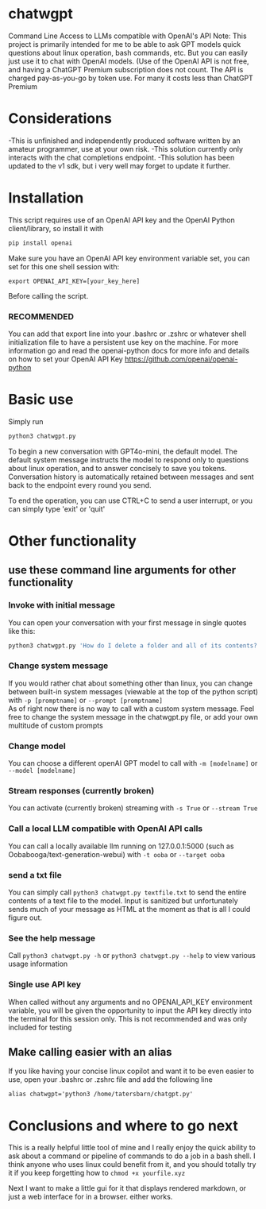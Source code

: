 # chatwgpt
Command Line Access to LLMs compatible with OpenAI's API
Note: This project is primarily intended for me to be able to ask GPT models quick questions about linux operation, bash commands, etc. But you can easily just use it to chat with OpenAI models. (Use of the OpenAI API is not free, and having a ChatGPT Premium subscription does not count. The API is charged pay-as-you-go by token use. For many it costs less than ChatGPT Premium

# Considerations
-This is unfinished and independently produced software written by an amateur programmer, use at your own risk.
-This solution currently only interacts with the chat completions endpoint.
-This solution has been updated to the v1 sdk, but i very well may forget to update it further.

# Installation
This script requires use of an OpenAI API key and the OpenAI Python client/library, so install it with
```bash
pip install openai
```
Make sure you have an OpenAI API key environment variable set, you can set for this one shell session with:
```
export OPENAI_API_KEY=[your_key_here]
```
Before calling the script.

### RECOMMENDED
You can add that export line into your .bashrc or .zshrc or whatever shell initialization file to have a persistent use key on the machine.
For more information go and read the openai-python docs for more info and details on how to set your OpenAI API Key https://github.com/openai/openai-python
# Basic use
Simply run
```bash
python3 chatwgpt.py
```
To begin a new conversation with GPT4o-mini, the default model. The default system message instructs the model to respond only to questions about linux operation, and to answer concisely to save you tokens. Conversation history is automatically retained between messages and sent back to the endpoint every round you send.

To end the operation, you can use CTRL+C to send a user interrupt, or you can simply type 'exit' or 'quit'

# Other functionality
## use these command line arguments for other functionality
### Invoke with initial message
You can open your conversation with your first message in single quotes like this:
```bash
python3 chatwgpt.py 'How do I delete a folder and all of its contents?'
```
### Change system message
If you would rather chat about something other than linux, you can change between built-in system messages (viewable at the top of the python script) with ```-p [promptname]``` or ```--prompt [promptname]```   
As of right now there is no way to call with a custom system message. Feel free to change the system message in the chatwgpt.py file, or add your own multitude of custom prompts
### Change model
You can choose a different openAI GPT model to call with ```-m [modelname]``` or ```--model [modelname]```
### Stream responses (currently broken)
You can activate (currently broken) streaming with ```-s True``` or ```--stream True```
### Call a local LLM compatible with OpenAI API calls
You can call a locally available llm running on 127.0.0.1:5000 (such as Oobabooga/text-generation-webui) with ```-t ooba``` or ```--target ooba```
### send a txt file
You can simply call ```python3 chatwgpt.py textfile.txt``` to send the entire contents of a text file to the model. Input is sanitized but unfortunately sends much of your message as HTML at the moment as that is all I could figure out. 
### See the help message
Call ```python3 chatwgpt.py -h``` or ```python3 chatwgpt.py --help``` to view various usage information
### Single use API key
When called without any arguments and no OPENAI_API_KEY environment variable, you will be given the opportunity to input the API key directly into the terminal for this session only. This is not recommended and was only included for testing

## Make calling easier with an alias
If you like having your concise linux copilot and want it to be even easier to use, open your .bashrc or .zshrc file and add the following line
```
alias chatwgpt='python3 /home/tatersbarn/chatgpt.py'
```

# Conclusions and where to go next
This is a really helpful little tool of mine and I really enjoy the quick ability to ask about a command or pipeline of commands to do a job in a bash shell. I think anyone who uses linux could benefit from it, and you should totally try it if you keep forgetting how to ```chmod +x yourfile.xyz```

Next I want to make a little gui for it that displays rendered markdown, or just a web interface for in a browser. either works.

